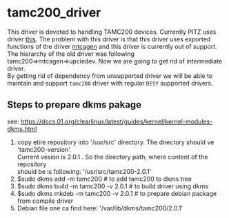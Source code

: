 # tamc200_driver  
This driver is devoted to handling TAMC200 devices. 
Currently PITZ uses driver [this](https://github.com/davitkalantaryan/drivers/blob/master/sources/timer_drv_main.c). 
The problem with this driver is that this driver uses exported functions of the driver 
[mtcagen](https://github.com/davitkalantaryan/mtcagen) and this driver is currently out of support.  
The hierarchy of the old driver was following tamc200=>mtcagen=>upciedev. Now we are going to get rid of 
intermediate driver.  
By getting rid of dependency from unsupported driver we will be able to maintain and support `tamc200` driver 
with regular `DESY` supported drivers.  
  
## Steps to prepare dkms pakage  
see: https://docs.01.org/clearlinux/latest/guides/kernel/kernel-modules-dkms.html  
  1. copy etire repository into '/usr/src' directory. The directory should ve 'tamc200-version'.   
     Current vesion is 2.0.1 . So the directory path, where content of the repository   
     should be is following:  '/usr/src/tamc200-2.0.1'  
  2. $sudo dkms add -m tamc200  # to add tamc200 to dkms tree  
  3. $sudo dkms build -m tamc200 -v 2.0.1     # to build driver using dkms  
  4. $sudo dkms mkdeb -m tamc200 -v 2.0.1     #  to prepare debian package from compile driver  
  5. Debian file one ca find here: '/var/lib/dkms/tamc200/2.0.1'  
  

